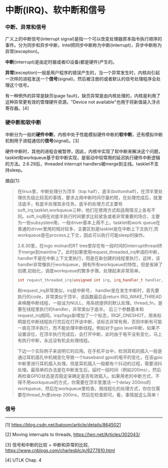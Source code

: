 # 中断(IRQ)、软中断和信号

### 中断、异常和信号

广义上的中断信号(interrupt signal)是指一个可以改变处理器原本指令执行顺序的事件。分为同步和异步中断，Intel把同步中断称为中断(interrupt)，异步中断称为异常(exception)。

**中断**(interrupt)是由定时器或者IO设备(都是硬件)产生的。

**异常**(exception)一般是用户程序的错误产生的，当一个异常发生时，内核向引起一次样的进程发送一个**信号**(signal)，然后被注册的或者默认的信号处理程序会处理这个信号。

有一种例外的异常是缺页(page fault)，缺页异常是由内核处理的，内核是利用了这种异常更有效的管理硬件资源。"Device not available"也用于将新值装入浮点寄存器。[4]

### 硬中断和软中断

中断分为一般的**硬件中断**，内核中处于性能模拟硬件中断的**软中断**，还有模拟中断机制用于进程通信的**信号**(signal)。[3]

硬件中断时，其他的进程会被暂停，因此，内核中实现了软中断来解决这个问题，tasklet和workqueue基于软中断实现，是驱动中较常用的延迟执行硬件中断逻辑的方法。2.6.29后，threaded interrupt handlers被merge到主线。tasklet不支持sleep。

摘自[1]:

>
> 在linux里，中断处理分为顶半（top half），底半(bottomhalf)，在顶半里处理优先级比较高的事情，要求占用中断时间尽量的短，在处理完成后，就激活底半，有底半处理其余任务。底半的处理方式主要有soft_irq,tasklet,workqueue三种，他们在使用方式和适用情况上各有不同。soft_irq用在对底半执行时间要求比较紧急或者非常重要的场合，主要为一些subsystem用，一般driver基本上用不上。tasklet和work queue在普通的driver里用的相对较多，主要区别是tasklet是在中断上下文执行,而workqueue是在process上下文，因此可以执行可能sleep的操作。
> 
> 2.6.30里，在ingo molnar的RT tree里存在有一段时间的interruptthread终于merge到mainline了。此时如果使用request_threaded_irq申请的中断，handler不是在中断上下文里执行，而是在新创建的线程里执行，这样，该handler非常像执行workqueue，拥有所有workqueue的特性，但是省掉了创建,初始化，调度workqueue的繁多步骤。处理起来非常简单。
> ```cpp
> int request_threaded_irq(unsigned int irq, irq_handler_t handler, irq_handler_t thread_fn, unsigned long irqflags, const char *devname, void *dev_id)
> ```
> 
> 和request_irq非常类似，irq是中断号， handler是在发生中断时，首先要执行的code，非常类似于顶半，该函数最后会return IRQ_WAKE_THREAD来唤醒中断线程，一般设为NULL，用系统提供的默认处理。thread_fn，是要在线程里执行的handler，非常类似于底半。 后三个参数基本和request_irq相同。irqsflags新增加了一个标志，IRQF_ONESHOT，用来标明是在中断线程执行完后在打开该中断，该标志非常有用，否则中断有可能一直在顶半执行，而不能处理中断线程。例如对于gpio level中断，如果不设置该位，在顶半执行完成后，会打开中断，此时由于电平没有变化，马上有执行中断，永远没有机会处理线程。
> 
> 下边一个实际例子来说明它的应用。在手机平台中，检测耳机的插入一般是通过耳机插孔中机械变化导致一个baseband gpio的电平的变化，在该gpio中断里进行耳机插入处理。但是耳机插入一般都有个抖动的过程，需要消抖处理。最简单的办法是在中断发生后，延时一段时间（例如200ms），然后再检查GPIO状态是否稳定来确定是否有效插入。如果用老的中断方式，不得不用workqueue的方式，你需要在顶半里激活一个delay 200ms的workqueue，然后在workqueue里检查。用线程化的处理方式，你仅仅需要在thread_fn里sleep 200ms，然后在检查即可。看，事情就这么简单！

### 信号


---

[1] https://blog.csdn.net/batoom/article/details/8645021

[2] Moving interrupts to threads, https://lwn.net/Articles/302043/

[3] 信号和中断的比较 + 中断和异常的比较, https://www.cnblogs.com/charlesblc/p/6277810.html

[4] UTLK Chap. 4
